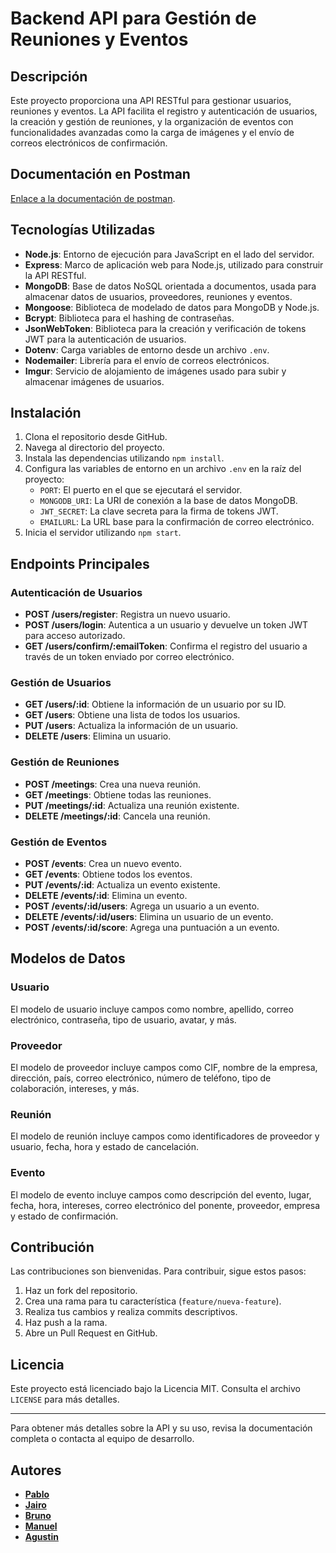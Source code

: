 # Backend API para Gestión de Reuniones y Eventos

## Descripción
Este proyecto proporciona una API RESTful para gestionar usuarios, reuniones y eventos. La API facilita el registro y autenticación de usuarios, la creación y gestión de reuniones, y la organización de eventos con funcionalidades avanzadas como la carga de imágenes y el envío de correos electrónicos de confirmación.

## Documentación en Postman
 [Enlace a la documentación de postman](https://documenter.getpostman.com/view/34523081/2sA3dxEXJk).

## Tecnologías Utilizadas
- **Node.js**: Entorno de ejecución para JavaScript en el lado del servidor.
- **Express**: Marco de aplicación web para Node.js, utilizado para construir la API RESTful.
- **MongoDB**: Base de datos NoSQL orientada a documentos, usada para almacenar datos de usuarios, proveedores, reuniones y eventos.
- **Mongoose**: Biblioteca de modelado de datos para MongoDB y Node.js.
- **Bcrypt**: Biblioteca para el hashing de contraseñas.
- **JsonWebToken**: Biblioteca para la creación y verificación de tokens JWT para la autenticación de usuarios.
- **Dotenv**: Carga variables de entorno desde un archivo `.env`.
- **Nodemailer**: Librería para el envío de correos electrónicos.
- **Imgur**: Servicio de alojamiento de imágenes usado para subir y almacenar imágenes de usuarios.

## Instalación

1. Clona el repositorio desde GitHub.
2. Navega al directorio del proyecto.
3. Instala las dependencias utilizando `npm install`.
4. Configura las variables de entorno en un archivo `.env` en la raíz del proyecto:
    - `PORT`: El puerto en el que se ejecutará el servidor.
    - `MONGODB_URI`: La URI de conexión a la base de datos MongoDB.
    - `JWT_SECRET`: La clave secreta para la firma de tokens JWT.
    - `EMAILURL`: La URL base para la confirmación de correo electrónico.
5. Inicia el servidor utilizando `npm start`.

## Endpoints Principales

### Autenticación de Usuarios
- **POST /users/register**: Registra un nuevo usuario.
- **POST /users/login**: Autentica a un usuario y devuelve un token JWT para acceso autorizado.
- **GET /users/confirm/:emailToken**: Confirma el registro del usuario a través de un token enviado por correo electrónico.

### Gestión de Usuarios
- **GET /users/:id**: Obtiene la información de un usuario por su ID.
- **GET /users**: Obtiene una lista de todos los usuarios.
- **PUT /users**: Actualiza la información de un usuario.
- **DELETE /users**: Elimina un usuario.

### Gestión de Reuniones
- **POST /meetings**: Crea una nueva reunión.
- **GET /meetings**: Obtiene todas las reuniones.
- **PUT /meetings/:id**: Actualiza una reunión existente.
- **DELETE /meetings/:id**: Cancela una reunión.

### Gestión de Eventos
- **POST /events**: Crea un nuevo evento.
- **GET /events**: Obtiene todos los eventos.
- **PUT /events/:id**: Actualiza un evento existente.
- **DELETE /events/:id**: Elimina un evento.
- **POST /events/:id/users**: Agrega un usuario a un evento.
- **DELETE /events/:id/users**: Elimina un usuario de un evento.
- **POST /events/:id/score**: Agrega una puntuación a un evento.

## Modelos de Datos

### Usuario
El modelo de usuario incluye campos como nombre, apellido, correo electrónico, contraseña, tipo de usuario, avatar, y más.

### Proveedor
El modelo de proveedor incluye campos como CIF, nombre de la empresa, dirección, país, correo electrónico, número de teléfono, tipo de colaboración, intereses, y más.

### Reunión
El modelo de reunión incluye campos como identificadores de proveedor y usuario, fecha, hora y estado de cancelación.

### Evento
El modelo de evento incluye campos como descripción del evento, lugar, fecha, hora, intereses, correo electrónico del ponente, proveedor, empresa y estado de confirmación.

## Contribución
Las contribuciones son bienvenidas. Para contribuir, sigue estos pasos:

1. Haz un fork del repositorio.
2. Crea una rama para tu característica (`feature/nueva-feature`).
3. Realiza tus cambios y realiza commits descriptivos.
4. Haz push a la rama.
5. Abre un Pull Request en GitHub.

## Licencia
Este proyecto está licenciado bajo la Licencia MIT. Consulta el archivo `LICENSE` para más detalles.

---

Para obtener más detalles sobre la API y su uso, revisa la documentación completa o contacta al equipo de desarrollo.

## Autores

- **[Pablo](https://github.com/Pablogs989)**
- **[Jairo](https://github.com/jaironf)**
- **[Bruno](https://github.com/BrunoMalfi)**
- **[Manuel](https://github.com/manudana11)**
- **[Agustin](https://github.com/AgustinErimbaue)**

